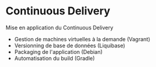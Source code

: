 Continuous Delivery
==================

Mise en application du Continuous Delivery
- Gestion de machines virtuelles à la demande (Vagrant)
- Versionning de base de données (Liquibase)
- Packaging de l'application (Debian)
- Automatisation du build (Gradle)
